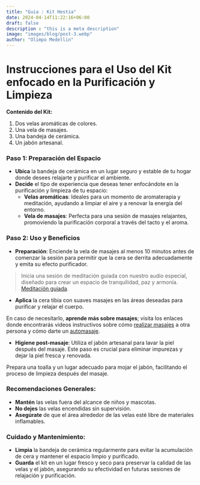 ```yaml
---
title: "Guia : Kit Hestia"
date: 2024-04-14T11:22:16+06:00
draft: false
description : "this is a meta description"
image: "images/blog/post-3.webp"
author: "Olimpo Medellin"
---
```


# Instrucciones para el Uso del Kit enfocado en la Purificación y Limpieza

**Contenido del Kit:**
1. Dos velas aromáticas de colores.
2. Una vela de masajes.
3. Una bandeja de cerámica.
4. Un jabón artesanal.

### Paso 1: Preparación del Espacio
- **Ubica** la bandeja de cerámica en un lugar seguro y estable de tu hogar donde desees relajarte y purificar el ambiente.
- **Decide** el tipo de experiencia que deseas tener enfocándote en la purificación y limpieza de tu espacio:
  - **Velas aromáticas**: Ideales para un momento de aromaterapia y meditación, ayudando a limpiar el aire y a renovar la energía del entorno.
  - **Vela de masajes**: Perfecta para una sesión de masajes relajantes, promoviendo la purificación corporal a través del tacto y el aroma.

### Paso 2: Uso y Beneficios
- **Preparación**: Enciende la vela de masajes al menos 10 minutos antes de comenzar la sesión para permitir que la cera se derrita adecuadamente y emita su efecto purificador.

> Inicia una sesión de meditación guiada con nuestro audio especial, diseñado para crear un espacio de tranquilidad, paz y armonía. [Meditación guiada](https://www.youtube.com/watch?v=4E4xl87Dcr8&t=17s).

- **Aplica** la cera tibia con suaves masajes en las áreas deseadas para purificar y relajar el cuerpo.

En caso de necesitarlo, **aprende más sobre masajes**; visita los enlaces donde encontrarás videos instructivos sobre cómo [realizar masajes](https://www.youtube.com/watch?v=QRSf1nyrxls) a otra persona y cómo darte un [automasaje](#).

- **Higiene post-masaje**: Utiliza el jabón artesanal para lavar la piel después del masaje. Este paso es crucial para eliminar impurezas y dejar la piel fresca y renovada.

Prepara una toalla y un lugar adecuado para mojar el jabón, facilitando el proceso de limpieza después del masaje.

### Recomendaciones Generales:
- **Mantén** las velas fuera del alcance de niños y mascotas.
- **No dejes** las velas encendidas sin supervisión.
- **Asegúrate** de que el área alrededor de las velas esté libre de materiales inflamables.

### Cuidado y Mantenimiento:
- **Limpia** la bandeja de cerámica regularmente para evitar la acumulación de cera y mantener el espacio limpio y purificado.
- **Guarda** el kit en un lugar fresco y seco para preservar la calidad de las velas y el jabón, asegurando su efectividad en futuras sesiones de relajación y purificación.
